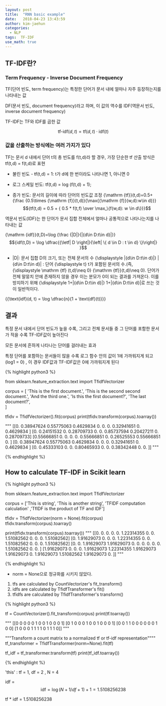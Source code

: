 ```yaml
---
layout: post
title:  "RNN basic example"
date:   2018-04-23 13:43:59
author: kim-jaehun
categories:
  - NLP
tags:  TF-IDF
use_math: true
---
```

## TF-IDF란?

### Term Frequency - Inverse Document Frequency

TF(단어 빈도, term frequency)는 특정한 단어가 문서 내에 얼마나 자주 등장하는지를 나타내는 값

DF(문서 빈도, document frequency)라고 하며, 이 값의 역수를 IDF(역문서 빈도, inverse document frequency)

TF-IDF는 TF와 IDF를 곱한 값

$$\text{tf-idf}(d, t) = \text{tf}(d, t) \cdot \text{idf}(t)$$


### 값을 산출하는 방식에는 여러 가지가 있다

TF는 문서 d 내에서 단어 t의 총 빈도를 f(t,d)라 할 경우, 가장 단순한 tf 산출 방식은 tf(t,d) = f(t,d)로 표현

* 불린 빈도 - tf(t,d) = 1: t가 d에 한 번이라도 나타나면 1, 아니면 0

* 로그 스케일 빈도: tf(t,d) = log (f(t,d) + 1);

* 증가 빈도: 문서의 길이에 따라 단어의 빈도값 조정
{\mathrm  {tf}}(t,d)=0.5+{\frac  {0.5\times {\mathrm  {f}}(t,d)}{\max\{{\mathrm  {f}}(w,d):w\in d\}}}
$${tf(t,d) = 0.5 + {  0.5 * f(t,f) \over \max_\{f(w,d): w \in d\}}}$$


역문서 빈도(IDF)는 한 단어가 문서 집합 전체에서 얼마나 공통적으로 나타나는지를 나타내는 값

{\mathrm  {idf}}(t,D)=\log {\frac  {|D|}{|\{d\in D:t\in d\}|}}
$${idf(t,D) = \log \dfrac{{\letf| D \right|}{\left| \{ d \in D : t \in d} \}\right|} }$$

* |D|: 문서 집합 D의 크기, 또는 전체 문서의 수
{\displaystyle |\{d\in D:t\in d\}|} |\{d\in D:t\in d\}| : 단어 {\displaystyle t} t가 포함된 문서의 수.(즉, {\displaystyle \mathrm {tf} (t,d)\neq 0} {\mathrm  {tf}}(t,d)\neq 0). 단어가 전체 말뭉치 안에 존재하지 않을 경우 이는 분모가 0이 되는 결과를 가져온다. 이를 방지하기 위해 {\displaystyle 1+|\{d\in D:t\in d\}|} 1+|\{d\in D:t\in d\}|로 쓰는 것이 일반적이다.

{{\text{idf}(d, t) = \log \dfrac{n}{1 + \text{df}(t)}}}

## 결과

특정 문서 내에서 단어 빈도가 높을 수록, 그리고 전체 문서들 중 그 단어를 포함한 문서가 적을 수록 TF-IDF값이 높아진다

모든 문서에 흔하게 나타나는 단어를 걸러내는 효과

특정 단어를 포함하는 문서들이 많을 수록 로그 함수 안의 값이 1에 가까워지게 되고(log1 = 0) , 이 경우 IDF값과 TF-IDF값은 0에 가까워지게 된다


{% highlight python3 %}

from sklearn.feature_extraction.text import TfidfVectorizer

corpus = [
    'This is the first document.',
    'This is the second second document.',
    'And the third one.',
    'Is this the first document?',
    'The last document?',    
]


tfidv = TfidfVectorizer().fit(corpus)
print(tfidv.transform(corpus).toarray())

"""
[[0.         0.38947624 0.55775063 0.4629834  0.         0.
  0.         0.32941651 0.         0.4629834 ]
 [0.         0.24151532 0.         0.28709733 0.         0.
  0.85737594 0.20427211 0.         0.28709733]
 [0.55666851 0.         0.         0.         0.         0.55666851
  0.         0.26525553 0.55666851 0.        ]
 [0.         0.38947624 0.55775063 0.4629834  0.         0.
  0.         0.32941651 0.         0.4629834 ]
 [0.         0.45333103 0.         0.         0.80465933 0.
  0.         0.38342448 0.         0.        ]]
"""

{% endhighlight %}

## How to calculate TF-IDF in Scikit learn

{% highlight python3 %}

from sklearn.feature_extraction.text import TfidfVectorizer

corpus = ['This is string',
        'This is another string',
        'TFIDF computation calculation'
    ,'TfIDF is the product of TF and IDF']


tfidv = TfidfVectorizer(norm = None).fit(corpus)
tfidv.transform(corpus).toarray()

print(tfidv.transform(corpus).toarray())
"""
[[0.         0.         0.         0.         0.         1.22314355
  0.         0.         1.51082562 0.         0.         0.
  1.51082562]
 [0.         1.91629073 0.         0.         0.         1.22314355
  0.         0.         1.51082562 0.         0.         0.
  1.51082562]
 [0.         0.         1.91629073 1.91629073 0.         0.
  0.         0.         0.         0.         1.51082562 0.
  0.        ]
 [1.91629073 0.         0.         0.         1.91629073 1.22314355
  1.91629073 1.91629073 0.         1.91629073 1.51082562 1.91629073
  0.        ]]
"""

{% endhighlight %}

* norm = None으로 정규화를 시키지 않았다.


1. tfs are calculated by CountVectorizer's fit_transform()
2. idfs are calculated by TfidfTransformer's fit()
3. tfidfs are calculated by TfidfTransformer's transform()



{% highlight python3 %}

tf = CountVectorizer().fit_transform(corpus)
print(tf.toarray())

"""
[[0 0 0 0 0 1 0 0 1 0 0 0 1]
 [0 1 0 0 0 1 0 0 1 0 0 0 1]
 [0 0 1 1 0 0 0 0 0 0 1 0 0]
 [1 0 0 0 1 1 1 1 0 1 1 1 0]]
"""

"""Transform a count matrix to a normalized tf or tf-idf representation""""
tf_transformer = TfidfTransformer(norm=None).fit(tf)

tf_idf = tf_transformer.transform(tf)
print(tf_idf.toarray())

{% endhighlight %}


'this' : tf = 1, df = 2 , N = 4

idf = $$\text {idf} = \log {(N + 1 / df + 1)} + 1 = 1.5108256238$$

tf * idf = 1.5108256238
